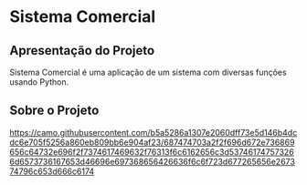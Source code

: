 # Sistema Comercial
## Apresentação do Projeto
Sistema Comercial é uma aplicação de um sistema com diversas funções usando Python.
##
## Sobre o Projeto
https://camo.githubusercontent.com/b5a5286a1307e2060dff73e5d146b4dcdc6e705f5256a860eb809bb6e904af23/687474703a2f2f696d672e736869656c64732e696f2f7374617469632f76313f6c6162656c3d537461747573266d6573736167653d46696e697368656426636f6c6f723d677265656e267374796c653d666c6174
